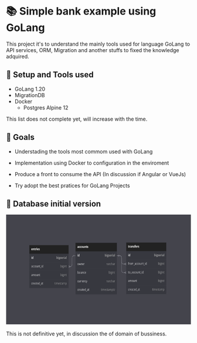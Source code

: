 # :books: Simple bank example using GoLang

This project it's to understand the mainly tools used for language GoLang to API services, ORM, Migration and another stuffs to fixed the knowledge adquired.

## :wrench: Setup and Tools used

- GoLang 1.20
- MigrationDB
- Docker
    - Postgres Alpine 12

This list does not complete yet, will increase with the time.

## :dart: Goals

- Understading the tools most commom used with GoLang

- Implementation using Docker to configuration in the enviroment

- Produce a front to consume the API (In discussion if Angular or VueJs)

- Try adopt the best pratices for GoLang Projects

## :floppy_disk: Database initial version
<img src="docs/diagrams/database/database_version_1.png" alt="Initial version" width="700" height="300" />

This is not definitive yet, in discussion the of domain of bussiness.